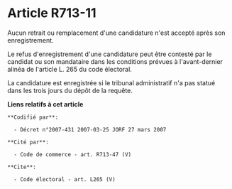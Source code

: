 # Article R713-11

Aucun retrait ou remplacement d'une candidature n'est accepté après son enregistrement. 

Le refus d'enregistrement d'une candidature peut être contesté par le candidat ou son mandataire dans les conditions prévues
à l'avant-dernier alinéa de l'article L. 265 du code électoral. 

La candidature est enregistrée si le tribunal administratif n'a pas statué dans les trois jours du dépôt de la requête.

**Liens relatifs à cet article**

	**Codifié par**:

	  - Décret n°2007-431 2007-03-25 JORF 27 mars 2007

	**Cité par**:

	  - Code de commerce - art. R713-47 (V)

	**Cite**:

	  - Code électoral - art. L265 (V)
